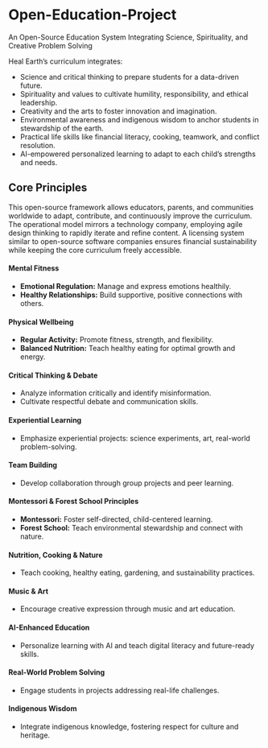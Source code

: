 # Open-Education-Project
An Open-Source Education System Integrating Science, Spirituality, and Creative Problem Solving 

Heal Earth’s curriculum integrates:

- Science and critical thinking to prepare students for a data-driven future.
- Spirituality and values to cultivate humility, responsibility, and ethical leadership.
- Creativity and the arts to foster innovation and imagination.
- Environmental awareness and indigenous wisdom to anchor students in stewardship of the earth.
- Practical life skills like financial literacy, cooking, teamwork, and conflict resolution.
- AI-empowered personalized learning to adapt to each child’s strengths and needs.

## Core Principles

This open-source framework allows educators, parents, and communities worldwide to adapt, contribute, and continuously improve the curriculum. The operational model mirrors a technology company, employing agile design thinking to rapidly iterate and refine content. A licensing system similar to open-source software companies ensures financial sustainability while keeping the core curriculum freely accessible.

#### Mental Fitness
- **Emotional Regulation:** Manage and express emotions healthily.  
- **Healthy Relationships:** Build supportive, positive connections with others.  

#### Physical Wellbeing
- **Regular Activity:** Promote fitness, strength, and flexibility.  
- **Balanced Nutrition:** Teach healthy eating for optimal growth and energy.  

#### Critical Thinking & Debate
- Analyze information critically and identify misinformation.  
- Cultivate respectful debate and communication skills.  

#### Experiential Learning
- Emphasize experiential projects: science experiments, art, real-world problem-solving.  

#### Team Building
- Develop collaboration through group projects and peer learning.  

#### Montessori & Forest School Principles
- **Montessori:** Foster self-directed, child-centered learning.  
- **Forest School:** Teach environmental stewardship and connect with nature.  

#### Nutrition, Cooking & Nature
- Teach cooking, healthy eating, gardening, and sustainability practices.  

#### Music & Art
- Encourage creative expression through music and art education.  

#### AI-Enhanced Education
- Personalize learning with AI and teach digital literacy and future-ready skills.  

#### Real-World Problem Solving
- Engage students in projects addressing real-life challenges.  

#### Indigenous Wisdom
- Integrate indigenous knowledge, fostering respect for culture and heritage.
